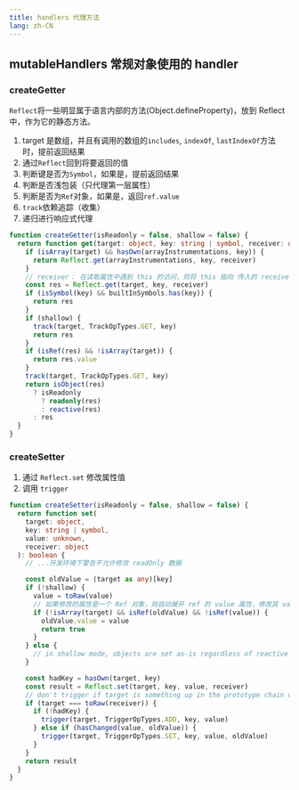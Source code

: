 ```yaml
---
title: handlers 代理方法
lang: zh-CN
---
```


## mutableHandlers 常规对象使用的 handler

### createGetter

`Reflect`将一些明显属于语言内部的方法(Object.defineProperty)，放到 Reflect 中，作为它的静态方法。

1. target 是数组，并且有调用的数组的`includes`, `indexOf`, `lastIndexOf`方法时，提前返回结果
2. 通过`Reflect`回到将要返回的值
3. 判断键是否为`Symbol`，如果是，提前返回结果
4. 判断是否浅包装（只代理第一层属性）
5. 判断是否为`Ref`对象，如果是，返回`ref.value`
6. `track`依赖追踪（收集）
7. 递归进行响应式代理

```ts
function createGetter(isReadonly = false, shallow = false) {
  return function get(target: object, key: string | symbol, receiver: object) {
    if (isArray(target) && hasOwn(arrayInstrumentations, key)) {
      return Reflect.get(arrayInstrumentations, key, receiver)
    }
    // receiver： 在读取属性中遇到 this 的访问，则将 this 指向 传入的 receiver
    const res = Reflect.get(target, key, receiver)
    if (isSymbol(key) && builtInSymbols.has(key)) {
      return res
    }
    if (shallow) {
      track(target, TrackOpTypes.GET, key)
      return res
    }
    if (isRef(res) && !isArray(target)) {
      return res.value
    }
    track(target, TrackOpTypes.GET, key)
    return isObject(res)
      ? isReadonly
        ? readonly(res)
        : reactive(res)
      : res
  }
}
```

### createSetter

1. 通过 `Reflect.set` 修改属性值
2. 调用 `trigger`

```ts {27,29}
function createSetter(isReadonly = false, shallow = false) {
  return function set(
    target: object,
    key: string | symbol,
    value: unknown,
    receiver: object
  ): boolean {
    // ...开发环境下警告不允许修改 readOnly 数据

    const oldValue = (target as any)[key]
    if (!shallow) {
      value = toRaw(value)
      // 如果修改的属性是一个 Ref 对象，则自动展开 ref 的 value 属性，修改其 value 值
      if (!isArray(target) && isRef(oldValue) && !isRef(value)) {
        oldValue.value = value
        return true
      }
    } else {
      // in shallow mode, objects are set as-is regardless of reactive or not
    }

    const hadKey = hasOwn(target, key)
    const result = Reflect.set(target, key, value, receiver)
    // don't trigger if target is something up in the prototype chain of original
    if (target === toRaw(receiver)) {
      if (!hadKey) {
        trigger(target, TriggerOpTypes.ADD, key, value)
      } else if (hasChanged(value, oldValue)) {
        trigger(target, TriggerOpTypes.SET, key, value, oldValue)
      }
    }
    return result
  }
}
```
